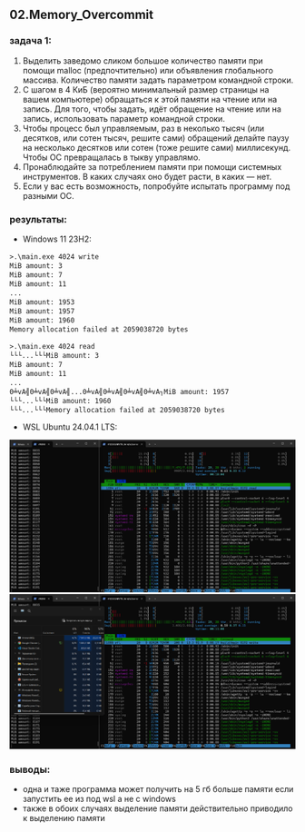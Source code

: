 ## 02.Memory_Overcommit

### задача 1:

1. Выделить заведомо сликом большое количество памяти при помощи malloc (предпочтительно) или объявления глобального массива. Количество памяти задать параметром командной строки.
2. С шагом в 4 КиБ (вероятно минимальный размер страницы на вашем компьютере) обращаться к этой памяти на чтение или на запись. Для того, чтобы задать, идёт обращение на чтение или на запись, использовать параметр командной строки.
3. Чтобы процесс был управляемым, раз в неколько тысяч (или десятков, или сотен тысяч, решите сами) обращений делайте паузу на несколько десятков или сотен (тоже решите сами) миллисекунд. Чтобы ОС превращалась в тыкву управлямо.
4. Пронаблюдайте за потреблением памяти при помощи системных инструментов. В каких случаях оно будет расти, в каких — нет.
5. Если у вас есть возможность, попробуйте испытать программу под разными ОС.

### результаты:

- Windows 11 23H2:

```
>.\main.exe 4024 write
MiB amount: 3
MiB amount: 7
MiB amount: 11
...
MiB amount: 1953
MiB amount: 1957
MiB amount: 1960
Memory allocation failed at 2059038720 bytes
```

```
>.\main.exe 4024 read
└└└...└└└MiB amount: 3
MiB amount: 7
MiB amount: 11
...
0╧vА╣0╧vА╣0╧vА╣...0╧vА╣0╧vА╣0╧vА╣0╧vА┐MiB amount: 1957
└└└...└└└MiB amount: 1960
└└└...└└└Memory allocation failed at 2059038720 bytes
```

- WSL Ubuntu 24.04.1 LTS:

![alt text](<../res/Снимок экрана 2024-12-27 091954.png>)
![alt text](<../res/Снимок экрана 2024-12-27 092057.png>)

### выводы:

- одна и таже программа может получить на 5 гб больше памяти если запустить ее из под wsl а не с windows
- также в обоих случаях выделение памяти действительно приводило к выделению памяти
